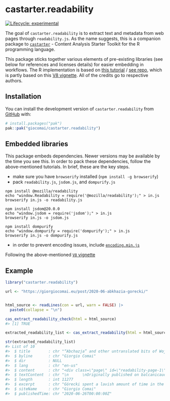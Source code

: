 
<!-- README.md is generated from README.Rmd. Please edit that file -->

# castarter.readability

<!-- badges: start -->

[![Lifecycle:
experimental](https://img.shields.io/badge/lifecycle-experimental-orange.svg)](https://lifecycle.r-lib.org/articles/stages.html#experimental)
<!-- badges: end -->

The goal of `castarter.readability` is to extract text and metadata from
web pages through `readability.js`. As the name suggests, this is a
companion package to
[`castarter`](https://github.com/giocomai/castarter) - Content Analysis
Starter Toolkit for the R programming language.

This package sticks together various elements of pre-existing libraries
(see below for references and licenses details) for easier embedding in
workflows. The R implementation is based on [this
tutorial](https://nanx.me/blog/post/r-readability-parser/) / [see
repo](https://github.com/nanxstats/r-readability-parser/), which is
partly based on this [V8
vignette](https://cran.r-project.org/web/packages/V8/vignettes/npm.html).
All of the credits go to respective authors.

## Installation

You can install the development version of `castarter.readability` from
[GitHub](https://github.com/) with:

``` r
# install.packages("pak")
pak::pak("giocomai/castarter.readability")
```

## Embedded libraries

This package embeds dependencies. Newer versions may be available by the
time you see this. In order to pack these dependencies, follow the
above-mentioned tutorials. In brief, these are the key steps.

- make sure you have `browserify` installed
  (`npm install -g browserify`)
- pack `readability.js`, `jsdom.js`, and `dompurify.js`

<!-- -->

    npm install @mozilla/readability
    echo "window.Readability = require('@mozilla/readability');" > in.js
    browserify in.js -o readability.js

    npm install jsdom@20.0.0
    echo "window.jsdom = require('jsdom');" > in.js
    browserify in.js -o jsdom.js

    npm install dompurify
    echo "window.dompurify = require('dompurify');" > in.js
    browserify in.js -o dompurify.js

- in order to prevent encoding issues, include
  [`encoding.min.js`](https://cdn.jsdelivr.net/npm/text-encoding@0.7.0/lib/encoding.min.js)

Following the above-mentioned [`V8`
vignette](https://cran.r-project.org/web/packages/V8/vignettes/npm.html)

## Example

``` r
library("castarter.readability")

url <- "https://giorgiocomai.eu/post/2020-06-abkhazia-gorecki/"


html_source <- readLines(con = url, warn = FALSE) |>
  paste0(collapse = "\n")

cas_extract_readability_check(html = html_source)
#> [1] TRUE
```

``` r
extracted_readability_list <- cas_extract_readability(html = html_source, url = url)

str(extracted_readability_list)
#> List of 10
#>  $ title        : chr "“Abchazja” and other untranslated bits of Wojciech Górecki's Caucasus trilogy"
#>  $ byline       : chr "Giorgio Comai"
#>  $ dir          : NULL
#>  $ lang         : chr "en-us"
#>  $ content      : chr "<div class=\"page\" id=\"readability-page-1\"><div>\n      <p><strong>\n<a rel=\"noopener\" href=\"https://www."| __truncated__
#>  $ textContent  : chr "\n      \nOriginally published on balcanicaucaso.org\nWojciech Górecki’s Planeta Kaukaz on the Northern Caucasu"| __truncated__
#>  $ length       : int 11277
#>  $ excerpt      : chr "Górecki spent a lavish amount of time in the Caucasus, meeting people across the region and hearing their stori"| __truncated__
#>  $ siteName     : chr "Giorgio Comai"
#>  $ publishedTime: chr "2020-06-26T00:00:00Z"
```
